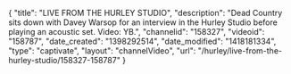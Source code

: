 {
    "title": "LIVE FROM THE HURLEY STUDIO",
    "description": "Dead Country sits down with Davey Warsop for an interview in the Hurley Studio before playing an acoustic set. Video: YB.",
    "channelid": "158327",
    "videoid": "158787",
    "date_created": "1398292514",
    "date_modified": "1418181334",
    "type": "captivate",
    "layout": "channelVideo",
    "url": "\/hurley\/live-from-the-hurley-studio\/158327-158787"
}